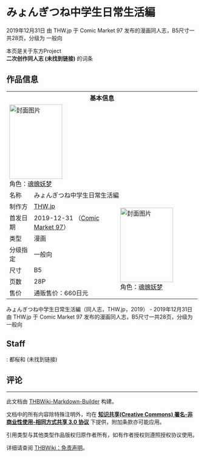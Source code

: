 # みょんぎつね中学生日常生活編

<!-- source html: G:\repos\THBWiki-Markdown-Builder\THBWikiMarkdown\Temp\main\e\e9\ns0%3A%E3%81%BF%E3%82%87%E3%82%93%E3%81%8E%E3%81%A4%E3%81%AD%E4%B8%AD%E5%AD%A6%E7%94%9F%E6%97%A5%E5%B8%B8%E7%94%9F%E6%B4%BB%E7%B7%A8.html -->

2019年12月31日 由 THW.jp 于 Comic Market 97 发布的漫画同人志，B5尺寸一共28页，分级为 一般向

本页是关于东方Project  
 **二次创作同人志 (未找到链接)** 的词条
## 作品信息

<table><tbody><tr><th colspan="3">基本信息</th></tr><tr><td class="cover-artwork-mobile" colspan="2"><a href="./文件-みょんぎつね中学生日常生活編封面.jpg.md" class="image" title="封面图片"><img alt="封面图片" src="https://upload.thwiki.cc/thumb/6/60/%E3%81%BF%E3%82%87%E3%82%93%E3%81%8E%E3%81%A4%E3%81%AD%E4%B8%AD%E5%AD%A6%E7%94%9F%E6%97%A5%E5%B8%B8%E7%94%9F%E6%B4%BB%E7%B7%A8%E5%B0%81%E9%9D%A2.jpg/139px-%E3%81%BF%E3%82%87%E3%82%93%E3%81%8E%E3%81%A4%E3%81%AD%E4%B8%AD%E5%AD%A6%E7%94%9F%E6%97%A5%E5%B8%B8%E7%94%9F%E6%B4%BB%E7%B7%A8%E5%B0%81%E9%9D%A2.jpg" decoding="async" loading="lazy" width="139" height="196" srcset="https://upload.thwiki.cc/thumb/6/60/%E3%81%BF%E3%82%87%E3%82%93%E3%81%8E%E3%81%A4%E3%81%AD%E4%B8%AD%E5%AD%A6%E7%94%9F%E6%97%A5%E5%B8%B8%E7%94%9F%E6%B4%BB%E7%B7%A8%E5%B0%81%E9%9D%A2.jpg/208px-%E3%81%BF%E3%82%87%E3%82%93%E3%81%8E%E3%81%A4%E3%81%AD%E4%B8%AD%E5%AD%A6%E7%94%9F%E6%97%A5%E5%B8%B8%E7%94%9F%E6%B4%BB%E7%B7%A8%E5%B0%81%E9%9D%A2.jpg 1.5x, https://upload.thwiki.cc/thumb/6/60/%E3%81%BF%E3%82%87%E3%82%93%E3%81%8E%E3%81%A4%E3%81%AD%E4%B8%AD%E5%AD%A6%E7%94%9F%E6%97%A5%E5%B8%B8%E7%94%9F%E6%B4%BB%E7%B7%A8%E5%B0%81%E9%9D%A2.jpg/278px-%E3%81%BF%E3%82%87%E3%82%93%E3%81%8E%E3%81%A4%E3%81%AD%E4%B8%AD%E5%AD%A6%E7%94%9F%E6%97%A5%E5%B8%B8%E7%94%9F%E6%B4%BB%E7%B7%A8%E5%B0%81%E9%9D%A2.jpg 2x" data-file-width="319" data-file-height="450"></a><div class="cover-char">角色：<a href="./魂魄妖梦.md" title="魂魄妖梦">魂魄妖梦</a></div></td>
</tr><tr><td class="label">名称</td><td colspan="2"> みょんぎつね中学生日常生活編 </td></tr><tr><td class="label">制作方</td><td><a href="./THW.jp.md" title="THW.jp">THW.jp</a></td><td class="cover-artwork" rowspan="7" style="min-width:196px;"><a href="./文件-みょんぎつね中学生日常生活編封面.jpg.md" class="image" title="封面图片"><img alt="封面图片" src="https://upload.thwiki.cc/thumb/6/60/%E3%81%BF%E3%82%87%E3%82%93%E3%81%8E%E3%81%A4%E3%81%AD%E4%B8%AD%E5%AD%A6%E7%94%9F%E6%97%A5%E5%B8%B8%E7%94%9F%E6%B4%BB%E7%B7%A8%E5%B0%81%E9%9D%A2.jpg/139px-%E3%81%BF%E3%82%87%E3%82%93%E3%81%8E%E3%81%A4%E3%81%AD%E4%B8%AD%E5%AD%A6%E7%94%9F%E6%97%A5%E5%B8%B8%E7%94%9F%E6%B4%BB%E7%B7%A8%E5%B0%81%E9%9D%A2.jpg" decoding="async" loading="lazy" width="139" height="196" srcset="https://upload.thwiki.cc/thumb/6/60/%E3%81%BF%E3%82%87%E3%82%93%E3%81%8E%E3%81%A4%E3%81%AD%E4%B8%AD%E5%AD%A6%E7%94%9F%E6%97%A5%E5%B8%B8%E7%94%9F%E6%B4%BB%E7%B7%A8%E5%B0%81%E9%9D%A2.jpg/208px-%E3%81%BF%E3%82%87%E3%82%93%E3%81%8E%E3%81%A4%E3%81%AD%E4%B8%AD%E5%AD%A6%E7%94%9F%E6%97%A5%E5%B8%B8%E7%94%9F%E6%B4%BB%E7%B7%A8%E5%B0%81%E9%9D%A2.jpg 1.5x, https://upload.thwiki.cc/thumb/6/60/%E3%81%BF%E3%82%87%E3%82%93%E3%81%8E%E3%81%A4%E3%81%AD%E4%B8%AD%E5%AD%A6%E7%94%9F%E6%97%A5%E5%B8%B8%E7%94%9F%E6%B4%BB%E7%B7%A8%E5%B0%81%E9%9D%A2.jpg/278px-%E3%81%BF%E3%82%87%E3%82%93%E3%81%8E%E3%81%A4%E3%81%AD%E4%B8%AD%E5%AD%A6%E7%94%9F%E6%97%A5%E5%B8%B8%E7%94%9F%E6%B4%BB%E7%B7%A8%E5%B0%81%E9%9D%A2.jpg 2x" data-file-width="319" data-file-height="450"></a><div class="cover-char">角色：<a href="./魂魄妖梦.md" title="魂魄妖梦">魂魄妖梦</a></div></td>
</tr><tr><td class="label">首发日期</td><td>2019-12-31&#160;（<a href="/展会作品列表?e=Comic+Market%2397">Comic Market 97</a>）</td></tr><tr><td class="label">类型</td><td>漫画</td></tr><tr><td class="label">分级指定</td><td>一般向</td></tr><tr><td class="label">尺寸</td><td>B5</td></tr><tr><td class="label">页数</td><td>28P</td></tr><tr><td class="label">售价</td><td>通贩售价：660日元</td></tr></tbody></table>

みょんぎつね中学生日常生活編（同人志，THW.jp，2019） - 2019年12月31日 由 THW.jp 于 Comic Market 97 发布的漫画同人志，B5尺寸一共28页，分级为 一般向
## Staff
: 都桜和 (未找到链接)

## 评论




---

此文档由 [THBWiki-Markdown-Builder](https://github.com/Delsin-Yu/THBWiki-Markdown-Builder) 构建。

文档中的所有内容除特殊注明外，均在 [**知识共享(Creative Commons) 署名-非商业性使用-相同方式共享 3.0 协议**](https://creativecommons.org/licenses/by-sa/3.0/deed.zh-hans) 下提供，附加条款亦可能应用。

引用类型与其他类型作品版权归原作者所有，如有作者授权则遵照授权协议使用。

详细请查阅 [THBWiki：免责声明](https://thbwiki.cc/THBWiki:%E5%85%8D%E8%B4%A3%E5%A3%B0%E6%98%8E)。

